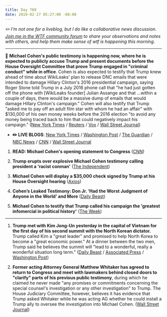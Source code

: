 ```yaml
---
title: Day 769
date: 2019-02-27 05:27:00 -08:00
---
```


*✏️ I'm not one for a liveblog, but I do like a collaborative news discussion. [Join me in the WTF community forum](https://talk.whatthefuckjusthappenedtoday.com/t/michael-cohens-public-testimony-the-slow-liveblog/4407) to share your observations and notes with others, and help them make sense of wtf is happening this morning.*

---

🚨 **Michael Cohen's public testimony is happening now, where he is expected to publicly accuse Trump and present documents before the House Oversight Committee that prove Trump engaged in "criminal conduct" while in office**. Cohen is also expected to testify that Trump knew ahead of time about WikiLeaks' plan to release DNC emails that were intended to damage Hillary Clinton's 2016 presidential campaign, saying Roger Stone told Trump in a July 2016 phone call that "he had just gotten off the phone with \[WikiLeaks founder\] Julian Assange and that …within a couple of days, there would be a massive dump of emails that would damage Hillary Clinton's campaign." Cohen will also testify that Trump "asked me to pay off an adult film star with whom he had an affair" with $130,000 of his own money weeks before the 2016 election "to avoid any money being traced back to him that could negatively impact his campaign." ([New York Times](https://www.nytimes.com/2019/02/26/us/politics/michael-cohen-trump-congress.html) / [Reuters](https://www.reuters.com/article/us-usa-trump-russia-cohen-idUSKCN1QG0IZ) / [Vox](https://www.vox.com/2019/2/26/18241180/michael-cohen-house-testimony-what-time-how-to-watch) / [Wall Street Journal](https://www.wsj.com/articles/cohen-to-say-trump-knew-about-wikileaks-talks-engaged-in-criminal-conduct-while-in-office-11551249532))

* **✏️ LIVE BLOGS**: [New York Times](https://www.nytimes.com/interactive/2019/02/27/us/politics/michael-cohen-testimony.html) / [Washington Post](https://www.washingtonpost.com/world/national-security/michael-cohen-testimony/2019/02/27/089664f0-39fb-11e9-a2cd-307b06d0257b_story.html) / [The Guardian](https://www.theguardian.com/us-news/live/2019/feb/27/michael-cohen-testimony-trump-news-latest-live-updates-hearing-payments-stormy-daniels-today) / [NBC News](https://www.nbcnews.com/politics/congress/live-blog/live-updates-michael-cohen-testimony-congress-n976196) / [CNN](https://www.cnn.com/politics/live-news/michael-cohen-testimony/index.html) / [Wall Street Journal](https://www.wsj.com/livecoverage/cohen-hearing-2019)


1. **READ: Michael Cohen's opening statement to Congress** ([CNN](https://www.cnn.com/2019/02/27/politics/cohen-testimony-read/index.html))

2. **Trump erupts over explosive Michael Cohen testimony calling president a 'racist conman'** ([The Independent](https://www.independent.co.uk/news/world/americas/us-politics/trump-michael-cohen-congress-testimony-twitter-a8798906.html))

3. **Michael Cohen will display a $35,000 check signed by Trump at his House Oversight hearing** ([Axios](https://www.axios.com/michael-cohen-house-oversight-hearing-donald-trump-check-ce7e71bd-15fc-4bf5-b50a-8d6e581603fe.html))

4. **Cohen’s Leaked Testimony: Don Jr. ‘Had the Worst Judgment of Anyone in the World’ and More** ([Daily Beast](https://www.thedailybeast.com/cohens-leaked-testimony-don-jr-had-the-worst-judgment-of-anyone-in-the-world-and-more))

5. **Michael Cohen to testify that Trump called his campaign the 'greatest infomercial in political history'** ([The Week](https://theweek.com/speedreads/826085/michael-cohen-testify-that-trump-called-campaign-greatest-infomercial-political-history))

---

1. **Trump met with Kim Jong-Un yesterday in the capital of Vietnam for the first day of his second summit with the North Korean dictator.** Trump called Kim a "great leader" and promised to help North Korea to become a "great economic power." At a dinner between the two men, Trump said he believes the summit will "lead to a wonderful, really a wonderful situation long term." ([Daily Beast](https://www.thedailybeast.com/trump-hails-great-leader-kim-jong-un-to-open-second-summit) / [Associated Press](https://apnews.com/59ce7efa8b9f4dfa9fcf366c9cb607e3) / [Washington Post](http://www.washingtonpost.com/politics/thousands-of-miles-away-from-washington-trump-takes-aim-at-cohen/2019/02/27/223ae876-3a6a-11e9-b786-d6abcbcd212a_story.html))

2. **Former acting Attorney General Matthew Whitaker has agreed to return to Congress and meet with lawmakers behind closed doors to "clarify" parts of his previous public testimony**, during which he claimed he never made "any promises or commitments concerning the special counsel's investigation or any other investigation" to Trump. The House Judiciary Committee, however, believes it has evidence that Trump asked Whitaker while he was acting AG whether he could install a Trump ally to oversee the investigation into Michael Cohen. ([Wall Street Journal](http://www.wsj.com/articles/whitaker-agrees-to-request-to-return-to-house-to-clarify-testimony-11551230174))